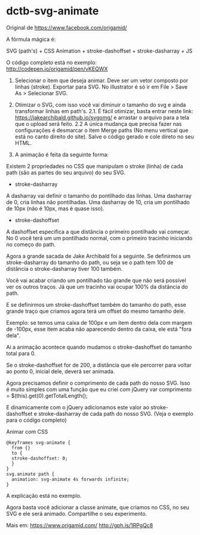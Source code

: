 # dctb-svg-animate

Original de https://www.facebook.com/origamid/

A fórmula mágica é:

SVG (path's) + CSS Animation + stroke-dashoffset + stroke-dasharray + JS

O código completo está no exemplo: http://codepen.io/origamid/pen/vKEQWX


1. Selecionar o item que deseja animar. Deve ser um vetor composto por linhas (stroke). Exportar para SVG. No illustrator é só ir em File > Save As > Selecionar SVG.

2. Otimizar o SVG, com isso você vai diminuir o tamanho do svg e ainda transformar linhas em path's.
  2.1. É fácil otimizar, basta entrar neste link: https://jakearchibald.github.io/svgomg/ e arrastar o arquivo para a tela que o upload será feito.
  2.2 A única mudança que precisa fazer nas configurações é desmarcar o item Merge paths (No menu vertical que está no canto direito do site). Salve o código gerado e cole direto no seu HTML.
3. A animação é feita da seguinte forma:

Existem 2 propriedades no CSS que manipulam o stroke (linha) de cada path (são as partes do seu arquivo) do seu SVG.

* stroke-dasharray

A dasharray vai definir o tamanho do pontilhado das linhas. Uma dasharray de 0, cria linhas não pontilhadas. Uma dasharray de 10, cria um pontilhado de 10px (não é 10px, mas é quase isso).

* stroke-dashoffset

A dashoffset especifica a que distância o primeiro pontilhado vai começar. No 0 você terá um um pontilhado normal, com o primeiro tracinho iniciando no começo do path.

Agora a grande sacada de Jake Archibald foi a seguinte. Se definirmos um stroke-dasharray do tamanho do path, ou seja se o path tem 100 de distância o stroke-dasharray tiver 100 também.

Você vai acabar criando um pontilhado tão grande que não será possível ver os outros traços. Já que um tracinho vai ocupar 100% da distância do path.

E se definirmos um stroke-dashoffset também do tamanho do path, esse grande traço que criamos agora terá um offset do mesmo tamanho dele.

Exemplo: se temos uma caixa de 100px e um item dentro dela com margem de -100px, esse item acaba não aparecendo dentro da caixa, ele está "fora dela".

Ai a animação acontece quando mudamos o stroke-dashoffset do tamanho total para 0.

Se o stroke-dashoffset for de 200, a distância que ele percorrer para voltar ao ponto 0, inicial dele, deverá ser animada.

Agora precisamos definir o comprimento de cada path do nosso SVG. Isso é muito simples com uma função que eu criei com jQuery
var comprimento = $(this).get(0).getTotalLength();

E dinamicamente com o jQuery adicionamos este valor ao stroke-dashoffset e stroke-dasharray de cada path do nosso SVG. (Veja o exemplo para o código completo)

Animar com CSS

```
@keyframes svg-animate {
  from {}
  to {
  stroke-dashoffset: 0;
  }
}
svg.animate path {
  animation: svg-animate 4s forwards infinite;
}
```
A explicação está no exemplo.

Agora basta você adicionar a classe animate, que criamos no CSS, no seu SVG e ele será animado.
Compartilhe o seu experimento.

Mais em: https://www.origamid.com/
http://gph.is/1RPgQc8
